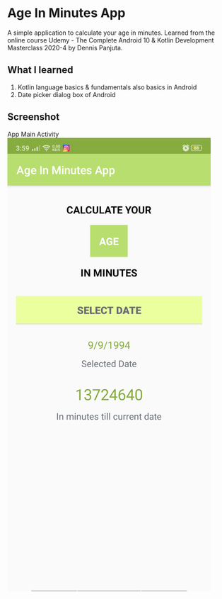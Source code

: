 # Age In Minutes App

A simple application to calculate your age in minutes. Learned from the online course Udemy - The Complete Android 10 & Kotlin Development Masterclass 2020-4 by Dennis Panjuta.

## What I learned

1. Kotlin language basics & fundamentals also basics in Android
2. Date picker dialog box of Android

## Screenshot

App Main Activity
![main activity](https://github.com/ryecoder/AgeInMinutes/blob/main/app_sc_1.png)

 
